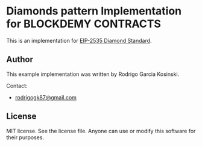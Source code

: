 # Diamonds pattern Implementation for BLOCKDEMY CONTRACTS

This is an implementation for [EIP-2535 Diamond Standard](https://github.com/ethereum/EIPs/issues/2535). 


## Author

This example implementation was written by Rodrigo Garcia Kosinski.

Contact:

- rodrigogk87@gmail.com

## License

MIT license. See the license file.
Anyone can use or modify this software for their purposes.

